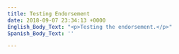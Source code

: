 ```yaml
---
title: Testing Endorsement
date: 2018-09-07 23:34:13 +0000
English_Body_Text: "<p>Testing the endorsement.</p>"
Spanish_Body_Text: ''

---
```

